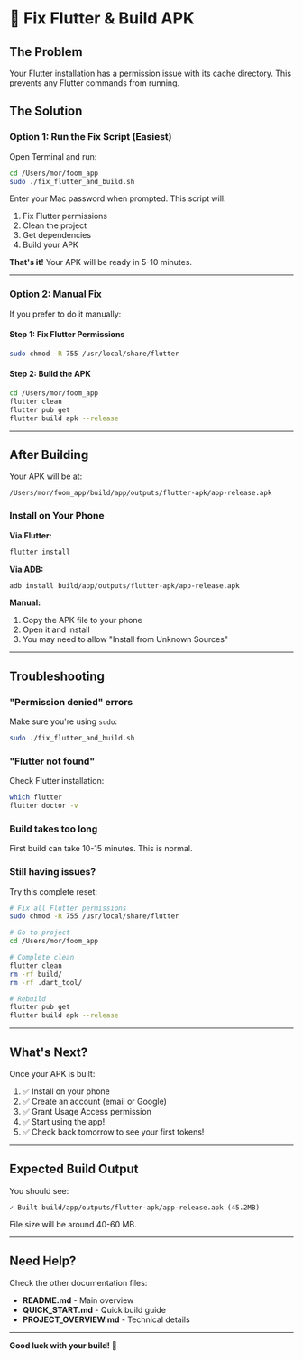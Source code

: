 # 🔧 Fix Flutter & Build APK

## The Problem

Your Flutter installation has a permission issue with its cache directory. This prevents any Flutter commands from running.

## The Solution

### Option 1: Run the Fix Script (Easiest)

Open Terminal and run:

```bash
cd /Users/mor/foom_app
sudo ./fix_flutter_and_build.sh
```

Enter your Mac password when prompted. This script will:
1. Fix Flutter permissions
2. Clean the project
3. Get dependencies
4. Build your APK

**That's it!** Your APK will be ready in 5-10 minutes.

---

### Option 2: Manual Fix

If you prefer to do it manually:

#### Step 1: Fix Flutter Permissions
```bash
sudo chmod -R 755 /usr/local/share/flutter
```

#### Step 2: Build the APK
```bash
cd /Users/mor/foom_app
flutter clean
flutter pub get
flutter build apk --release
```

---

## After Building

Your APK will be at:
```
/Users/mor/foom_app/build/app/outputs/flutter-apk/app-release.apk
```

### Install on Your Phone

**Via Flutter:**
```bash
flutter install
```

**Via ADB:**
```bash
adb install build/app/outputs/flutter-apk/app-release.apk
```

**Manual:**
1. Copy the APK file to your phone
2. Open it and install
3. You may need to allow "Install from Unknown Sources"

---

## Troubleshooting

### "Permission denied" errors
Make sure you're using `sudo`:
```bash
sudo ./fix_flutter_and_build.sh
```

### "Flutter not found"
Check Flutter installation:
```bash
which flutter
flutter doctor -v
```

### Build takes too long
First build can take 10-15 minutes. This is normal.

### Still having issues?

Try this complete reset:
```bash
# Fix all Flutter permissions
sudo chmod -R 755 /usr/local/share/flutter

# Go to project
cd /Users/mor/foom_app

# Complete clean
flutter clean
rm -rf build/
rm -rf .dart_tool/

# Rebuild
flutter pub get
flutter build apk --release
```

---

## What's Next?

Once your APK is built:

1. ✅ Install on your phone
2. ✅ Create an account (email or Google)
3. ✅ Grant Usage Access permission
4. ✅ Start using the app!
5. ✅ Check back tomorrow to see your first tokens!

---

## Expected Build Output

You should see:
```
✓ Built build/app/outputs/flutter-apk/app-release.apk (45.2MB)
```

File size will be around 40-60 MB.

---

## Need Help?

Check the other documentation files:
- **README.md** - Main overview
- **QUICK_START.md** - Quick build guide
- **PROJECT_OVERVIEW.md** - Technical details

---

**Good luck with your build! 🚀**


